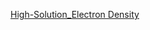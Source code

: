 [High-Solution_Electron Density](https://github.com/Chris33Hou/Geometric-Deep-Learning/blob/main/Project/High-Solution_Electron_Density/README.md)
